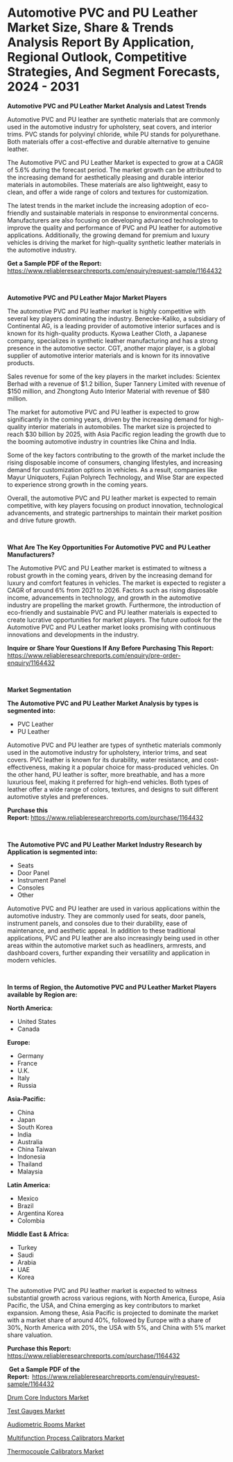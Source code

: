 <p><h1>Automotive PVC and PU Leather Market Size, Share & Trends Analysis Report By Application, Regional Outlook, Competitive Strategies, And Segment Forecasts, 2024 - 2031</h1></p><p><strong>Automotive PVC and PU Leather Market Analysis and Latest Trends</strong></p>
<p><p>Automotive PVC and PU leather are synthetic materials that are commonly used in the automotive industry for upholstery, seat covers, and interior trims. PVC stands for polyvinyl chloride, while PU stands for polyurethane. Both materials offer a cost-effective and durable alternative to genuine leather.</p><p>The Automotive PVC and PU Leather Market is expected to grow at a CAGR of 5.6% during the forecast period. The market growth can be attributed to the increasing demand for aesthetically pleasing and durable interior materials in automobiles. These materials are also lightweight, easy to clean, and offer a wide range of colors and textures for customization.</p><p>The latest trends in the market include the increasing adoption of eco-friendly and sustainable materials in response to environmental concerns. Manufacturers are also focusing on developing advanced technologies to improve the quality and performance of PVC and PU leather for automotive applications. Additionally, the growing demand for premium and luxury vehicles is driving the market for high-quality synthetic leather materials in the automotive industry.</p></p>
<p><strong>Get a Sample PDF of the Report:&nbsp;</strong> <a href="https://www.reliableresearchreports.com/enquiry/request-sample/1164432">https://www.reliableresearchreports.com/enquiry/request-sample/1164432</a></p>
<p>&nbsp;</p>
<p><strong>Automotive PVC and PU Leather Major Market Players</strong></p>
<p><p>The automotive PVC and PU leather market is highly competitive with several key players dominating the industry. Benecke-Kaliko, a subsidiary of Continental AG, is a leading provider of automotive interior surfaces and is known for its high-quality products. Kyowa Leather Cloth, a Japanese company, specializes in synthetic leather manufacturing and has a strong presence in the automotive sector. CGT, another major player, is a global supplier of automotive interior materials and is known for its innovative products.</p><p>Sales revenue for some of the key players in the market includes: Scientex Berhad with a revenue of $1.2 billion, Super Tannery Limited with revenue of $150 million, and Zhongtong Auto Interior Material with revenue of $80 million.</p><p>The market for automotive PVC and PU leather is expected to grow significantly in the coming years, driven by the increasing demand for high-quality interior materials in automobiles. The market size is projected to reach $30 billion by 2025, with Asia Pacific region leading the growth due to the booming automotive industry in countries like China and India.</p><p>Some of the key factors contributing to the growth of the market include the rising disposable income of consumers, changing lifestyles, and increasing demand for customization options in vehicles. As a result, companies like Mayur Uniquoters, Fujian Polyrech Technology, and Wise Star are expected to experience strong growth in the coming years.</p><p>Overall, the automotive PVC and PU leather market is expected to remain competitive, with key players focusing on product innovation, technological advancements, and strategic partnerships to maintain their market position and drive future growth.</p></p>
<p>&nbsp;</p>
<p><strong>What Are The Key Opportunities For Automotive PVC and PU Leather Manufacturers?</strong></p>
<p><p>The Automotive PVC and PU Leather market is estimated to witness a robust growth in the coming years, driven by the increasing demand for luxury and comfort features in vehicles. The market is expected to register a CAGR of around 6% from 2021 to 2026. Factors such as rising disposable income, advancements in technology, and growth in the automotive industry are propelling the market growth. Furthermore, the introduction of eco-friendly and sustainable PVC and PU leather materials is expected to create lucrative opportunities for market players. The future outlook for the Automotive PVC and PU Leather market looks promising with continuous innovations and developments in the industry.</p></p>
<p><strong>Inquire or Share Your Questions If Any Before Purchasing This Report:</strong> <a href="https://www.reliableresearchreports.com/enquiry/pre-order-enquiry/1164432">https://www.reliableresearchreports.com/enquiry/pre-order-enquiry/1164432</a></p>
<p>&nbsp;</p>
<p><strong>Market Segmentation</strong></p>
<p><strong>The Automotive PVC and PU Leather Market Analysis by types is segmented into:</strong></p>
<p><ul><li>PVC Leather</li><li>PU Leather</li></ul></p>
<p><p>Automotive PVC and PU leather are types of synthetic materials commonly used in the automotive industry for upholstery, interior trims, and seat covers. PVC leather is known for its durability, water resistance, and cost-effectiveness, making it a popular choice for mass-produced vehicles. On the other hand, PU leather is softer, more breathable, and has a more luxurious feel, making it preferred for high-end vehicles. Both types of leather offer a wide range of colors, textures, and designs to suit different automotive styles and preferences.</p></p>
<p><strong>Purchase this Report:&nbsp;</strong><a href="https://www.reliableresearchreports.com/purchase/1164432">https://www.reliableresearchreports.com/purchase/1164432</a></p>
<p>&nbsp;</p>
<p><strong>The Automotive PVC and PU Leather Market Industry Research by Application is segmented into:</strong></p>
<p><ul><li>Seats</li><li>Door Panel</li><li>Instrument Panel</li><li>Consoles</li><li>Other</li></ul></p>
<p><p>Automotive PVC and PU leather are used in various applications within the automotive industry. They are commonly used for seats, door panels, instrument panels, and consoles due to their durability, ease of maintenance, and aesthetic appeal. In addition to these traditional applications, PVC and PU leather are also increasingly being used in other areas within the automotive market such as headliners, armrests, and dashboard covers, further expanding their versatility and application in modern vehicles.</p></p>
<p>&nbsp;</p>
<p><strong>In terms of Region, the Automotive PVC and PU Leather Market Players available by Region are:</strong></p>
<p>
    <p> <strong> North America: </strong>
        <ul>
            <li>United States</li>
            <li>Canada</li>
        </ul>
        </p> 
    <p> <strong> Europe: </strong>
        <ul>
            <li>Germany</li>
            <li>France</li>
            <li>U.K.</li>
            <li>Italy</li>
            <li>Russia</li>
        </ul>
        </p> 
    <p> <strong> Asia-Pacific: </strong>
        <ul>
            <li>China</li>
            <li>Japan</li>
            <li>South Korea</li>
            <li>India</li>
            <li>Australia</li>
            <li>China Taiwan</li>
            <li>Indonesia</li>
            <li>Thailand</li>
            <li>Malaysia</li>
        </ul>
        </p> 
    <p> <strong> Latin America: </strong>
        <ul>
            <li>Mexico</li>
            <li>Brazil</li>
            <li>Argentina Korea</li>
            <li>Colombia</li>
        </ul>
        </p> 
    <p> <strong> Middle East & Africa: </strong>
        <ul>
            <li>Turkey</li>
            <li>Saudi</li>
            <li>Arabia</li>
            <li>UAE</li>
            <li>Korea</li>
        </ul>
    </p>
    </p>
<p><p>The automotive PVC and PU leather market is expected to witness substantial growth across various regions, with North America, Europe, Asia Pacific, the USA, and China emerging as key contributors to market expansion. Among these, Asia Pacific is projected to dominate the market with a market share of around 40%, followed by Europe with a share of 30%, North America with 20%, the USA with 5%, and China with 5% market share valuation.</p></p>
<p><strong>Purchase this Report: </strong><a href="https://www.reliableresearchreports.com/purchase/1164432">https://www.reliableresearchreports.com/purchase/1164432</a></p>
<p>&nbsp;<strong>Get a Sample PDF of the Report:&nbsp;&nbsp;</strong><a href="https://www.reliableresearchreports.com/enquiry/request-sample/1164432">https://www.reliableresearchreports.com/enquiry/request-sample/1164432</a></p>
<p><strong></strong></p>
<p><p><a href="https://medium.com/@susandixon1989/drum-core-inductors-market-research-report-its-history-and-forecast-2024-to-2031-aca89f55be32">Drum Core Inductors Market</a></p><p><a href="https://medium.com/@ruthfranklin11/decoding-test-gauges-market-metrics-market-share-trends-and-growth-patterns-edc67e2a2229">Test Gauges Market</a></p><p><a href="https://medium.com/@susandixon1989/audiometric-rooms-market-size-and-market-trends-complete-industry-overview-2024-to-2031-487b6518284f">Audiometric Rooms Market</a></p><p><a href="https://medium.com/@madisonsimmons10/multifunction-process-calibrators-market-trends-and-market-analysis-forecasted-for-period-2024-2031-c9f8d120ed72">Multifunction Process Calibrators Market</a></p><p><a href="https://medium.com/@madisonsimmons10/analyzing-thermocouple-calibrators-market-global-industry-perspective-and-forecast-2024-to-2031-e0f83cb73395">Thermocouple Calibrators Market</a></p></p>
